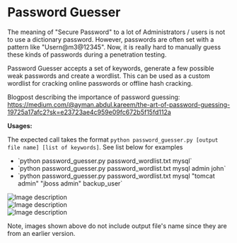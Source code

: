 # Password Guesser

The meaning of "Secure Password" to a lot of Administrators / users is not to use a dictionary password. However, passwords are often set with a pattern like "Usern@m3@12345". Now, it is really hard to manually guess these kinds of passwords during a penetration testing.

Password Guesser accepts a set of keywords, generate a few possible weak passwords and create a wordlist. This can be used as a custom wordlist for cracking online passwords or offline hash cracking.

Blogpost describing the importance of password guessing: https://medium.com/@ayman.abdul.kareem/the-art-of-password-guessing-19725a17afc2?sk=e23723ae4c959e09fc672b5f15fd112a

<b>Usages:</b><br/>

The expected call takes the format `python password_guesser.py [output file name] [list of keywords]`. See list below for examples

<ul>
	<li>`python password_guesser.py password_wordlist.txt mysql`<br /></li>
	<li>`python password_guesser.py password_wordlist.txt mysql admin john`<br /></li>
	<li>`python password_guesser.py password_wordlist.txt mysql "tomcat admin" "jboss admin" backup_user`<br /></li>
</ul>
	
![Image description](https://github.com/imnkrm/password_guesser/blob/master/1.png)<br />
![Image description](https://github.com/imnkrm/password_guesser/blob/master/2.png)<br />
![Image description](https://github.com/imnkrm/password_guesser/blob/master/3.png)<br />

Note, images shown above do not include output file's name since they are from an earlier version.
